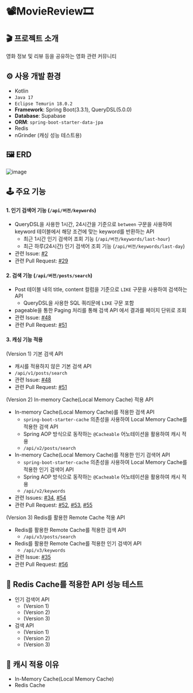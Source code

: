 # 📽MovieReview🎞

## 🎬 프로젝트 소개
영화 정보 및 리뷰 등을 공유하는 영화 관련 커뮤니티

## ⚙ 사용 개발 환경
- Kotlin
- `Java 17`
- `Eclipse Temurin 18.0.2`
- **Framework**: Spring Boot(3.3.1), QueryDSL(5.0.0)
- **Database**: Supabase
- **ORM**: `spring-boot-starter-data-jpa`
- Redis
- nGrinder (캐싱 성능 테스트용)

## 🖼 ERD
![image](https://github.com/imseongwoo/MovieReview/assets/162969955/0ce814e6-97a4-47b7-86d3-9d5e0cc0b8a1)

## 🕹 주요 기능
#### 1. 인기 검색어 기능 (`/api/버전/keywords`)
- QueryDSL을 사용한 1시간, 24시간을 기준으로 `between` 구문을 사용하여 keyword 테이블에서 해당 조건에 맞는 keyword를 반환하는 API
  - 최근 1시간 인기 검색어 조회 기능 (`/api/버전/keywords/last-hour`)
  - 최근 하루(24시간) 인기 검색어 조회 기능 (`/api/버전/keywords/last-day`)
- 관련 Issue: [#2](https://github.com/imseongwoo/MovieReview/issues/2)
- 관련 Pull Request: [#29](https://github.com/imseongwoo/MovieReview/pull/29)

#### 2. 검색 기능 (`/api/버전/posts/search`)
- Post 테이블 내의 title, content 컬럼을 기준으로 `LIKE` 구문을 사용하여 검색하는 API
  - QueryDSL을 사용한 SQL 쿼리문에 `LIKE` 구문 포함
- pageable을 통한 Paging 처리를 통해 검색 API 에서 결과를 페이지 단위로 조회
- 관련 Issue: [#48](https://github.com/imseongwoo/MovieReview/issues/48)
- 관련 Pull Request: [#51](https://github.com/imseongwoo/MovieReview/pull/51)

#### 3. 캐싱 기능 적용
(Version 1) 기본 검색 API
- 캐시를 적용하지 않은 기본 검색 API
- `/api/v1/posts/search`
- 관련 Issue: [#48](https://github.com/imseongwoo/MovieReview/issues/48)
- 관련 Pull Request: [#51](https://github.com/imseongwoo/MovieReview/pull/51)

(Version 2) In-memory Cache(Local Memory Cache) 적용 API
- In-memory Cache(Local Memory Cache)를 적용한 검색 API
  - `spring-boot-starter-cache` 의존성을 사용하여 Local Memory Cache를 적용한 검색 API
  - Spring AOP 방식으로 동작하는 `@Cacheable` 어노테이션을 활용하여 캐시 적용
  - `/api/v2/posts/search`
- In-memory Cache(Local Memory Cache)를 적용한 인기 검색어 API
  - `spring-boot-starter-cache` 의존성을 사용하여 Local Memory Cache를 적용한 인기 검색어 API
  - Spring AOP 방식으로 동작하는 `@Cacheable` 어노테이션을 활용하여 캐시 적용
  - `/api/v2/keywords`
- 관련 Issues: [#34](https://github.com/imseongwoo/MovieReview/issues/34), [#54](https://github.com/imseongwoo/MovieReview/issues/54)
- 관련 Pull Request: [#52](https://github.com/imseongwoo/MovieReview/pull/52), [#53](https://github.com/imseongwoo/MovieReview/pull/53), [#55](https://github.com/imseongwoo/MovieReview/pull/55)

(Version 3) Redis를 활용한 Remote Cache 적용 API
- Redis를 활용한 Remote Cache를 적용한 검색 API
  - `/api/v3/posts/search`
- Redis를 활용한 Remote Cache를 적용한 인기 검색어 API
  - `/api/v3/keywords`
- 관련 Issue: [#35](https://github.com/imseongwoo/MovieReview/issues/35)
- 관련 Pull Request: [#56](https://github.com/imseongwoo/MovieReview/pull/56)

## 🧪 Redis Cache를 적용한 API 성능 테스트
- 인기 검색어 API
  - (Version 1)
  - (Version 2)
  - (Version 3)
- 검색 API
  - (Version 1)
  - (Version 2)
  - (Version 3)

## 💾 캐시 적용 이유
- In-Memory Cache(Local Memory Cache)
- Redis Cache

